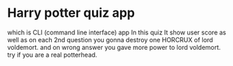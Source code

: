 # Harry potter quiz app
which is CLI (command line interface) app 
In this quiz It show user score as well as on each 2nd question you gonna destroy one HORCRUX of lord voldemort.
and on wrong answer you gave more power to lord voldemort.
try if you are a real potterhead.
